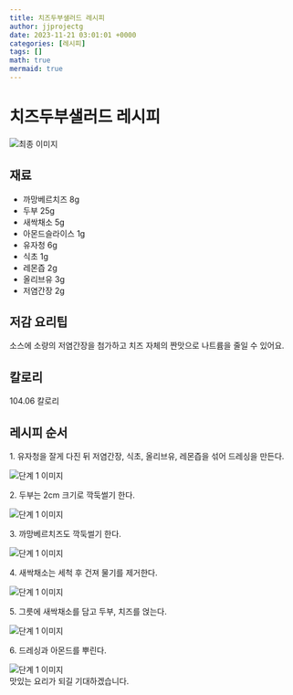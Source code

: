 ```yaml
---
title: 치즈두부샐러드 레시피
author: jjprojectg
date: 2023-11-21 03:01:01 +0000
categories: [레시피]
tags: []
math: true
mermaid: true
---
```

<meta name="og:type" content="website"/>
<meta charset="UTF-8"/>
<div class="header">
  <h1>치즈두부샐러드 레시피</h1>
</div>

<div class="container my-4">
  <div class="row">
    <div class="col-12 col-md-6">
      <div class="recipe-image">
        <img src="http://www.foodsafetykorea.go.kr/uploadimg/20190409/20190409050413_1554797053629.jpg" class="step-image" alt="최종 이미지"/>
      </div>
    </div>
    <div class="col-12 col-md-6">
      <div class="ingredients">
        <h2>재료</h2>
        <ul class="card">
          <li> 까망베르치즈 8g </li>
          <li>  두부 25g </li>
          <li>  새싹채소 5g </li>
          <li>  아몬드슬라이스 1g </li>
          <li>  유자청 6g </li>
          <li>  식초 1g </li>
          <li>  레몬즙 2g </li>
          <li>  올리브유 3g </li>
          <li>  저염간장 2g </li>
</ul>
      </div>
    </div>
    <div class="col-12 col-md-6">
      <div class="ingredients">
        <h2>저감 요리팁</h2>
        <div class="card"> 
          <p>
            소스에 소량의 저염간장을 첨가하고 치즈 자체의 짠맛으로 나트륨을 줄일 수 있어요.
          </p>
        </div>
      </div>
      <div class="ingredients">
        <h2>칼로리</h2>
        <div class="card"> 
          <p>
            104.06 칼로리
          </p>
        </div>
      </div>
    </div>
  </div>

  <h2 class="my-4">레시피 순서</h2>
  <div class="card recipe-card">
    <div class="card-body recipe-step">
      <p class="card-text step-description">1. 유자청을 잘게 다진 뒤 저염간장, 식초, 올리브유, 레몬즙을 섞어 드레싱을 만든다.</p>
      <img src="http://www.foodsafetykorea.go.kr/uploadimg/20190409/20190409050451_1554797091852.jpg" alt="단계 1 이미지" class="step-image"/>
    </div>
  </div>
  <div class="card recipe-card">
    <div class="card-body recipe-step">
      <p class="card-text step-description">2. 두부는 2cm 크기로 깍둑썰기 한다.</p>
      <img src="http://www.foodsafetykorea.go.kr/uploadimg/20190409/20190409050514_1554797114758.jpg" alt="단계 1 이미지" class="step-image"/>
    </div>
  </div>
  <div class="card recipe-card">
    <div class="card-body recipe-step">
      <p class="card-text step-description">3. 까망베르치즈도 깍둑썰기 한다.</p>
      <img src="http://www.foodsafetykorea.go.kr/uploadimg/20190409/20190409050544_1554797144440.jpg" alt="단계 1 이미지" class="step-image"/>
    </div>
  </div>
  <div class="card recipe-card">
    <div class="card-body recipe-step">
      <p class="card-text step-description">4. 새싹채소는 세척 후 건져 물기를 제거한다.</p>
      <img src="http://www.foodsafetykorea.go.kr/uploadimg/20190409/20190409050607_1554797167204.jpg" alt="단계 1 이미지" class="step-image"/>
    </div>
  </div>
  <div class="card recipe-card">
    <div class="card-body recipe-step">
      <p class="card-text step-description">5. 그릇에 새싹채소를 담고 두부, 치즈를 얹는다.</p>
      <img src="http://www.foodsafetykorea.go.kr/uploadimg/20190409/20190409050630_1554797190258.jpg" alt="단계 1 이미지" class="step-image"/>
    </div>
  </div>
  <div class="card recipe-card">
    <div class="card-body recipe-step">
      <p class="card-text step-description">6. 드레싱과 아몬드를 뿌린다.</p>
      <img src="http://www.foodsafetykorea.go.kr/uploadimg/20190409/20190409050652_1554797212730.jpg" alt="단계 1 이미지" class="step-image"/>
    </div>
  </div>

</div>
맛있는 요리가 되길 기대하겠습니다.
